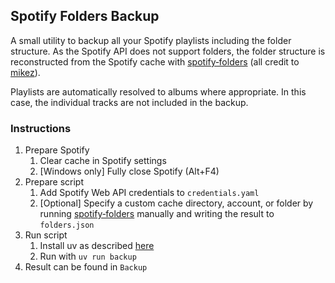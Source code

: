 ## Spotify Folders Backup

A small utility to backup all your Spotify playlists including the folder structure.
As the Spotify API does not support folders, the folder structure is reconstructed from the Spotify cache with [spotify‑folders](https://github.com/mikez/spotify-folders)
(all credit to [mikez](https://github.com/mikez)).

Playlists are automatically resolved to albums where appropriate.
In this case, the individual tracks are not included in the backup.

### Instructions
1. Prepare Spotify
   1. Clear cache in Spotify settings
   2. [Windows only] Fully close Spotify (Alt+F4)
2. Prepare script
   1. Add Spotify Web API credentials to `credentials.yaml`
   2. [Optional] Specify a custom cache directory, account, or folder
   by running [spotify‑folders](https://github.com/mikez/spotify-folders) manually
   and writing the result to `folders.json`
3. Run script
   1. Install uv as described
      [here](https://docs.astral.sh/uv/getting-started/installation/)
   2. Run with `uv run backup`
4. Result can be found in `Backup`
